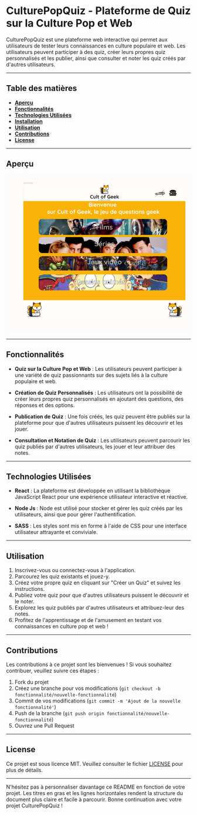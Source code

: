 # **CulturePopQuiz - Plateforme de Quiz sur la Culture Pop et Web**

CulturePopQuiz est une plateforme web interactive qui permet aux utilisateurs de tester leurs connaissances en culture populaire et web. Les utilisateurs peuvent participer à des quiz, créer leurs propres quiz personnalisés et les publier, ainsi que consulter et noter les quiz créés par d'autres utilisateurs.

---

## **Table des matières**

- [**Aperçu**](#aperçu)
- [**Fonctionnalités**](#fonctionnalités)
- [**Technologies Utilisées**](#technologies-utilisées)
- [**Installation**](#installation)
- [**Utilisation**](#utilisation)
- [**Contributions**](#contributions)
- [**License**](#license)

---

## **Aperçu**

![Aperçu de CulturePopQuiz](public/media/readme.png)

---

## **Fonctionnalités**

- **Quiz sur la Culture Pop et Web** : Les utilisateurs peuvent participer à une variété de quiz passionnants sur des sujets liés à la culture populaire et web.

- **Création de Quiz Personnalisés** : Les utilisateurs ont la possibilité de créer leurs propres quiz personnalisés en ajoutant des questions, des réponses et des options.

- **Publication de Quiz** : Une fois créés, les quiz peuvent être publiés sur la plateforme pour que d'autres utilisateurs puissent les découvrir et les jouer.

- **Consultation et Notation de Quiz** : Les utilisateurs peuvent parcourir les quiz publiés par d'autres utilisateurs, les jouer et leur attribuer des notes.

---

## **Technologies Utilisées**

- **React** : La plateforme est développée en utilisant la bibliothèque JavaScript React pour une expérience utilisateur interactive et réactive.

- **Node Js** : Node est utilisé pour stocker et gérer les quiz créés par les utilisateurs, ainsi que pour gérer l'authentification.

- **SASS** : Les styles sont mis en forme à l'aide de CSS pour une interface utilisateur attrayante et conviviale.

---

## **Utilisation**

1. Inscrivez-vous ou connectez-vous à l'application.
2. Parcourez les quiz existants et jouez-y.
3. Créez votre propre quiz en cliquant sur "Créer un Quiz" et suivez les instructions.
4. Publiez votre quiz pour que d'autres utilisateurs puissent le découvrir et le noter.
5. Explorez les quiz publiés par d'autres utilisateurs et attribuez-leur des notes.
6. Profitez de l'apprentissage et de l'amusement en testant vos connaissances en culture pop et web !

---

## **Contributions**

Les contributions à ce projet sont les bienvenues ! Si vous souhaitez contribuer, veuillez suivre ces étapes :

1. Fork du projet
2. Créez une branche pour vos modifications (`git checkout -b fonctionnalité/nouvelle-fonctionnalité`)
3. Commit de vos modifications (`git commit -m 'Ajout de la nouvelle fonctionnalité'`)
4. Push de la branche (`git push origin fonctionnalité/nouvelle-fonctionnalité`)
5. Ouvrez une Pull Request

---

## **License**

Ce projet est sous licence MIT. Veuillez consulter le fichier [LICENSE](LICENSE) pour plus de détails.

---

N'hésitez pas à personnaliser davantage ce README en fonction de votre projet. Les titres en gras et les lignes horizontales rendent la structure du document plus claire et facile à parcourir. Bonne continuation avec votre projet CulturePopQuiz !
